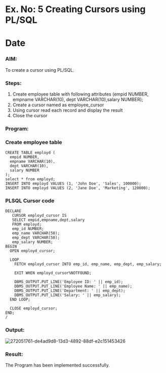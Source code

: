 # Ex. No: 5 Creating Cursors using PL/SQL

# Date

### AIM: 
To create a cursor using PL/SQL.

### Steps:
1. Create employee table with following attributes (empid NUMBER, empname VARCHAR(10), dept VARCHAR(10),salary NUMBER);
2. Create a cursor named as employee_cursor
3. Using cursor read each record and display the result
4. Close the cursor

### Program:
### Create employee table
```
CREATE TABLE employd (
  empid NUMBER,
  empname VARCHAR(10),
  dept VARCHAR(10),
  salary NUMBER
);
select * from employd;
INSERT INTO employd VALUES (1, 'John Doe', 'Sales', 100000);
INSERT INTO employd VALUES (2, 'Jane Doe', 'Marketing', 120000);
```
### PLSQL Cursor code
```
DECLARE
   CURSOR employd_cursor IS
   SELECT empid,empname,dept,salary
   FROM employd;
   emp_id NUMBER;
   emp_name VARCHAR(50);
   emp_dept VARCHAR(50);
   emp_salary NUMBER;
BEGIN
  OPEN employd_cursor;

  LOOP
    FETCH employd_cursor INTO emp_id, emp_name, emp_dept, emp_salary;

    EXIT WHEN employd_cursor%NOTFOUND;

    DBMS_OUTPUT.PUT_LINE('Employee ID: ' || emp_id);
    DBMS_OUTPUT.PUT_LINE('Employee Name: ' || emp_name);
    DBMS_OUTPUT.PUT_LINE('Department: ' || emp_dept);
    DBMS_OUTPUT.PUT_LINE('Salary: ' || emp_salary);
  END LOOP;

  CLOSE employd_cursor;
END;
/
```
### Output:
![272051761-de4ad9d8-13d3-4892-88df-e2c151453426](https://github.com/sivabalan28/Ex-no-6-Creating-Cursors-using-PL-SQL/assets/113497347/2df46e7a-5701-455b-9588-395687e884ca)

### Result:
The Program has been implemented successfully.
